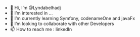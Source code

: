 - 👋 Hi, I’m @Lyndabelhadj
- 👀 I’m interested in ...
- 🌱 I’m currently learning Symfony, codenameOne and javaFx
- 💞️ I’m looking to collaborate with other Developers
- 📫 How to reach me : linkedIn

<!---
Lyndabelhadj/Lyndabelhadj is a ✨ special ✨ repository because its `README.md` (this file) appears on your GitHub profile.
You can click the Preview link to take a look at your changes.
--->
